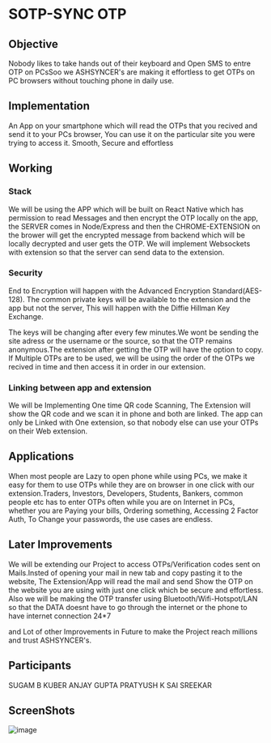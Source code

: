 # SOTP-SYNC OTP

## Objective
Nobody likes to take hands out of their keyboard and Open SMS to entre OTP on PCsSoo we ASHSYNCER's are making it effortless to get OTPs on PC browsers without touching phone in daily use.

## Implementation
An App on your smartphone which will read the OTPs that you recived and send it to your PCs browser, You can use it on the particular site you were trying to access it. Smooth, Secure and effortless

## Working
### Stack

We will be using the APP which will be built on React Native which has permission to read Messages and then encrypt the OTP locally on the app, the SERVER comes in Node/Express and then the CHROME-EXTENSION on the brower will get the encrypted message from backend which will be locally decrypted and user gets the OTP. We will implement Websockets with extension so that the server can send data to the extension.

### Security

End to Encryption will happen with the Advanced Encryption Standard(AES-128). The common private keys will be available to the extension and the app but not the server, This will happen with the Diffie Hillman Key Exchange.

The keys will be changing after every few minutes.We wont be sending the site adress or the username or the source, so that the OTP remains anonymous.The extension after getting the OTP will have the option to copy. If Multiple OTPs are to be used, we will be using the order of the OTPs we recived in time and then access it in order in our extension.

### Linking between app and extension

We will be Implementing One time QR code Scanning, The Extension will show the QR code and we scan it in phone and both are linked. The app can only be Linked with One extension, so that nobody else can use your OTPs on their Web extension. 

## Applications
When most people are Lazy to open phone while using PCs, we make it easy for them to use OTPs while they are on browser in one click with our extension.Traders, Investors, Developers, Students, Bankers, common people etc has to enter OTPs often while you are on Internet in PCs, whether you are Paying your bills, Ordering something, Accessing 2 Factor Auth, To Change your passwords, the use cases are endless.

## Later Improvements
We will be extending our Project to access OTPs/Verification codes sent on Mails.Insted of opening your mail in new tab and copy pasting it to the website, The Extension/App will read the mail and send Show the OTP on the website you are using with just one click which be secure and effortless. Also we will be making the OTP transfer using Bluetooth/Wifi-Hotspot/LAN so that the DATA doesnt have to go through the internet or the phone to have internet connection 24*7

and Lot of other Improvements in Future to make the Project reach millions and trust ASHSYNCER's.

## Participants
SUGAM B KUBER
ANJAY GUPTA
PRATYUSH K
SAI SREEKAR

## ScreenShots

![image](https://user-images.githubusercontent.com/86460476/193431692-491ade23-38ef-4b3b-bcba-8a9e3552fd8d.png)
